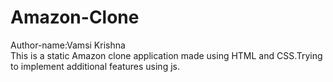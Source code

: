 # Amazon-Clone
Author-name:Vamsi Krishna
<br>
This is a static Amazon clone application made using HTML and CSS.Trying to implement additional features using js.


